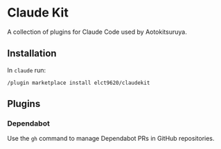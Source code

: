 Claude Kit
===

A collection of plugins for Claude Code used by Aotokitsuruya.

## Installation

In `claude` run:

```
/plugin marketplace install elct9620/claudekit
```

## Plugins

### Dependabot

Use the `gh` command to manage Dependabot PRs in GitHub repositories.
